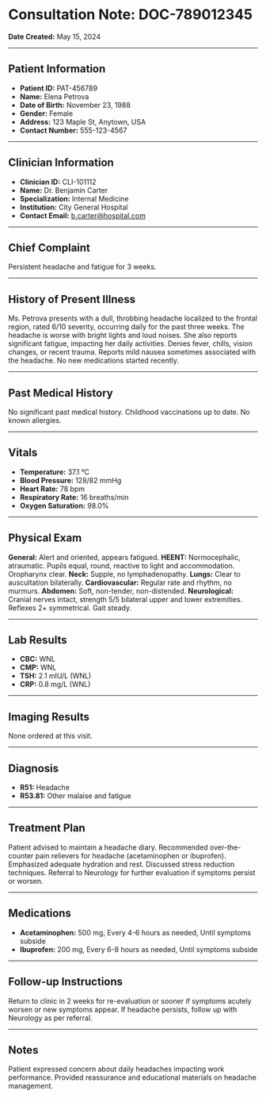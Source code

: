 # Consultation Note: DOC-789012345

**Date Created:** May 15, 2024

---

## Patient Information

*   **Patient ID:** PAT-456789
*   **Name:** Elena Petrova
*   **Date of Birth:** November 23, 1988
*   **Gender:** Female
*   **Address:** 123 Maple St, Anytown, USA
*   **Contact Number:** 555-123-4567

---

## Clinician Information

*   **Clinician ID:** CLI-101112
*   **Name:** Dr. Benjamin Carter
*   **Specialization:** Internal Medicine
*   **Institution:** City General Hospital
*   **Contact Email:** b.carter@hospital.com

---

## Chief Complaint

Persistent headache and fatigue for 3 weeks.

---

## History of Present Illness

Ms. Petrova presents with a dull, throbbing headache localized to the frontal region, rated 6/10 severity, occurring daily for the past three weeks. The headache is worse with bright lights and loud noises. She also reports significant fatigue, impacting her daily activities. Denies fever, chills, vision changes, or recent trauma. Reports mild nausea sometimes associated with the headache. No new medications started recently.

---

## Past Medical History

No significant past medical history. Childhood vaccinations up to date. No known allergies.

---

## Vitals

*   **Temperature:** 37.1 °C
*   **Blood Pressure:** 128/82 mmHg
*   **Heart Rate:** 78 bpm
*   **Respiratory Rate:** 16 breaths/min
*   **Oxygen Saturation:** 98.0%

---

## Physical Exam

**General:** Alert and oriented, appears fatigued.
**HEENT:** Normocephalic, atraumatic. Pupils equal, round, reactive to light and accommodation. Oropharynx clear.
**Neck:** Supple, no lymphadenopathy.
**Lungs:** Clear to auscultation bilaterally.
**Cardiovascular:** Regular rate and rhythm, no murmurs.
**Abdomen:** Soft, non-tender, non-distended.
**Neurological:** Cranial nerves intact, strength 5/5 bilateral upper and lower extremities. Reflexes 2+ symmetrical. Gait steady.

---

## Lab Results

*   **CBC:** WNL
*   **CMP:** WNL
*   **TSH:** 2.1 mIU/L (WNL)
*   **CRP:** 0.8 mg/L (WNL)

---

## Imaging Results

None ordered at this visit.

---

## Diagnosis

*   **R51:** Headache
*   **R53.81:** Other malaise and fatigue

---

## Treatment Plan

Patient advised to maintain a headache diary. Recommended over-the-counter pain relievers for headache (acetaminophen or ibuprofen). Emphasized adequate hydration and rest. Discussed stress reduction techniques. Referral to Neurology for further evaluation if symptoms persist or worsen.

---

## Medications

*   **Acetaminophen:** 500 mg, Every 4-6 hours as needed, Until symptoms subside
*   **Ibuprofen:** 200 mg, Every 6-8 hours as needed, Until symptoms subside

---

## Follow-up Instructions

Return to clinic in 2 weeks for re-evaluation or sooner if symptoms acutely worsen or new symptoms appear. If headache persists, follow up with Neurology as per referral.

---

## Notes

Patient expressed concern about daily headaches impacting work performance. Provided reassurance and educational materials on headache management.